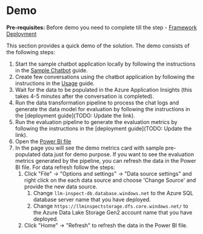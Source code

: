# Demo

**Pre-requisites:** Before demo you need to complete till the step - [Framework Deployment](../README.md#framework-deployment)

This section provides a quick demo of the solution. The demo consists of the following steps:

1. Start the sample chatbot application locally by following the instructions in the [Sample Chatbot](../sample-chatbot/README.md) guide.
1. Create few conversations using the chatbot application by following the instructions in the [Usage](../sample-chatbot/README.md#usage) guide.
1. Wait for the data to be populated in the Azure Application Insights (this takes 4-5 minutes after the conversation is completed).
1. Run the data transformation pipeline to process the chat logs and generate the data model for evaluation by following the instructions in the [deployment guide](TODO: Update the link).
1. Run the evaluation pipeline to generate the evaluation metrics by following the instructions in the [deployment guide](TODO: Update the link).
1. Open the [Power BI file](../dashboards/LLM_Inspector.pbix)
1. In the page you will see the demo metrics card with sample pre-populated data just for demo purpose. If you want to see the evaluation metrics generated by the pipeline, you can refresh the data in the Power BI file. For data refresh follow the steps:
    1. Click "File" -> "Options and settings" -> "Data source settings" and right click on the each data source and choose 'Change Source' and provide the new data source.
        1. Change `llm-inspect-db.database.windows.net` to the Azure SQL database server name that you have deployed.
        1. Change `https://llminspectstorage.dfs.core.windows.net/` to the Azure Data Lake Storage Gen2 account name that you have deployed.
    1. Click "Home" -> "Refresh" to refresh the data in the Power BI file.
